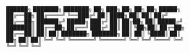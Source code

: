 ██████╗  ███████╗ ███████╗ ██╗ ███╗   ██╗ ██╗  ██╗  █████╗
██╔══██╗ ██╔════╝ ╚══███╔╝ ██║ ████╗  ██║ ██║ ██╔╝ ██╔══██╗
██████╔╝ █████╗     ███╔╝  ██║ ██╔██╗ ██║ █████╔╝  ███████║
██╔══██╗ ██╔══╝    ███╔╝   ██║ ██║╚██╗██║ ██╔═██╗  ██╔══██║
██║  ██║ ███████╗ ███████╗ ██║ ██║ ╚████║ ██║  ██╗ ██║  ██║
╚═╝  ╚═╝ ╚══════╝ ╚══════╝ ╚═╝ ╚═╝  ╚═══╝ ╚═╝  ╚═╝ ╚═╝  ╚═╝

